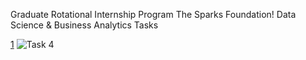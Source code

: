 Graduate Rotational Internship Program
The Sparks Foundation!
Data Science & Business Analytics Tasks

[1](https://user-images.githubusercontent.com/84791918/130005554-2286cf8a-b2c0-46c9-868a-5ce03c3f586d.png)
![Task 4](https://user-images.githubusercontent.com/84791918/130005563-0e2e7c26-2b73-4ec9-b206-f814c7451b82.png)


